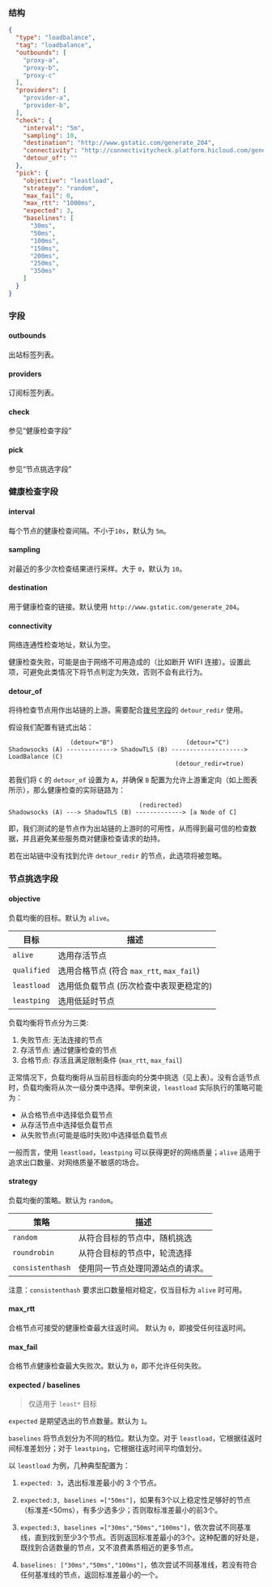 ### 结构

```json
{
  "type": "loadbalance",
  "tag": "loadbalance",
  "outbounds": [
    "proxy-a",
    "proxy-b",
    "proxy-c"
  ],
  "providers": [
    "provider-a",
    "provider-b",
  ],
  "check": {
    "interval": "5m",
    "sampling": 10,
    "destination": "http://www.gstatic.com/generate_204",
    "connectivity": "http://connectivitycheck.platform.hicloud.com/generate_204",
    "detour_of": ""
  },
  "pick": {
    "objective": "leastload",
    "strategy": "random",
    "max_fail": 0,
    "max_rtt": "1000ms",
    "expected": 3,
    "baselines": [
      "30ms",
      "50ms",
      "100ms",
      "150ms",
      "200ms",
      "250ms",
      "350ms"
    ]
  }
}
```

### 字段

#### outbounds

出站标签列表。

#### providers

订阅标签列表。

#### check

参见“健康检查字段”

#### pick

参见“节点挑选字段”

### 健康检查字段

#### interval

每个节点的健康检查间隔。不小于`10s`，默认为 `5m`。

#### sampling

对最近的多少次检查结果进行采样。大于 `0`，默认为 `10`。

#### destination

用于健康检查的链接。默认使用 `http://www.gstatic.com/generate_204`。

#### connectivity

网络连通性检查地址，默认为空。

健康检查失败，可能是由于网络不可用造成的（比如断开 WIFI 连接）。设置此项，可避免此类情况下将节点判定为失效，否则不会有此行为。

#### detour_of

将待检查节点用作出站链的上游。需要配合[拨号字段](/zh/configuration/shared/dial/)的 `detour_redir` 使用。

假设我们配置有链式出站：

```
                 (detour="B")                    (detour="C")
Shadowsocks (A) -------------> ShadowTLS (B) --------------------> LoadBalance (C)
                                              (detour_redir=true)
```

若我们将 `C` 的 `detour_of` 设置为 `A`，并确保 `B` 配置为允许上游重定向（如上图表所示），那么健康检查的实际链路为：

```
                                    (redirected)
Shadowsocks (A) ---> ShadowTLS (B) -------------> [a Node of C]
```

即，我们测试的是节点作为出站链的上游时的可用性，从而得到最可信的检查数据，并且避免某些服务商对健康检查请求的劫持。

若在出站链中没有找到允许 `detour_redir` 的节点，此选项将被忽略。

### 节点挑选字段

#### objective

负载均衡的目标。默认为 `alive`。

| 目标        | 描述                                      |
| ----------- | ----------------------------------------- |
| `alive`     | 选用存活节点                              |
| `qualified` | 选用合格节点 (符合 `max_rtt`, `max_fail`) |
| `leastload` | 选用低负载节点 (历次检查中表现更稳定的)   |
| `leastping` | 选用低延时节点                            |

负载均衡将节点分为三类:

1. 失败节点: 无法连接的节点
2. 存活节点: 通过健康检查的节点
3. 合格节点: 存活且满足限制条件 (`max_rtt`, `max_fail`)

正常情况下，负载均衡将从当前目标面向的分类中挑选（见上表）。没有合适节点时，负载均衡将从次一级分类中选择。举例来说，`leastload` 实际执行的策略可能为：

- 从合格节点中选择低负载节点
- 从存活节点中选择低负载节点
- 从失败节点(可能是临时失败)中选择低负载节点

一般而言，使用 `leastload`，`leastping` 可以获得更好的网络质量；`alive` 适用于追求出口数量、对网络质量不敏感的场合。

#### strategy

负载均衡的策略。默认为 `random`。

| 策略             | 描述                             |
| ---------------- | -------------------------------- |
| `random`         | 从符合目标的节点中，随机挑选     |
| `roundrobin`     | 从符合目标的节点中，轮流选择     |
| `consistenthash` | 使用同一节点处理同源站点的请求。 |

注意：`consistenthash` 要求出口数量相对稳定，仅当目标为 `alive` 时可用。

#### max_rtt

合格节点可接受的健康检查最大往返时间。 默认为 `0`，即接受任何往返时间。

#### max_fail

合格节点健康检查最大失败次。默认为 `0`，即不允许任何失败。

#### expected / baselines

> 仅适用于 `least*` 目标

`expected` 是期望选出的节点数量。默认为 `1`。

`baselines` 将节点划分为不同的档位。默认为空。对于 `leastload`，它根据往返时间标准差划分；对于 `leastping`，它根据往返时间平均值划分。

以 `leastload` 为例，几种典型配置为：

1. `expected: 3`，选出标准差最小的 3 个节点。

1. `expected:3, baselines =["50ms"]`，如果有3个以上稳定性足够好的节点（标准差<50ms），有多少选多少；否则取标准差最小的前3个。

1. `expected:3, baselines =["30ms","50ms","100ms"]`，依次尝试不同基准线，直到找到至少3个节点。否则返回标准差最小的3个。这种配置的好处是，既找到合适数量的节点，又不浪费素质相近的更多节点。
1. `baselines: ["30ms","50ms","100ms"]`，依次尝试不同基准线，若没有符合任何基准线的节点，返回标准差最小的一个。
